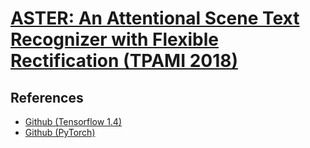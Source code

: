 # [ASTER: An Attentional Scene Text Recognizer with Flexible Rectification (TPAMI 2018)]()


## References
- [Github (Tensorflow 1.4)](https://github.com/bgshih/aster)
- [Github (PyTorch)](https://github.com/ayumiymk/aster.pytorch)